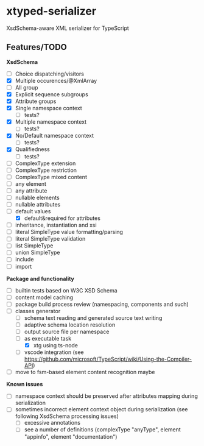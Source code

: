 # xtyped-serializer
XsdSchema-aware XML serializer for TypeScript 


## Features/TODO

**XsdSchema**
- [ ] Choice dispatching/visitors
- [x] Multiple occurences/@XmlArray
- [ ] All group
- [x] Explicit sequence subgroups
- [x] Attribute groups
- [x] Single namespace context
  - [ ] tests?
- [x] Multiple namespace context 
  - [ ] tests?
- [x] No/Default namespace context
  - [ ] tests?
- [x] Qualifiedness
  - [ ] tests?
- [ ] ComplexType extension
- [ ] ComplexType restriction
- [ ] ComplexType mixed content
- [ ] any element
- [ ] any attribute
- [ ] nullable elements
- [ ] nullable attributes
- [ ] default values
  - [x] default&required for attributes
- [ ] inheritance, instantiation and xsi
- [ ] literal SimpleType value formatting/parsing
- [ ] literal SimpleType validation
- [ ] list SimpleType
- [ ] union SimpleType
- [ ] include
- [ ] import

**Package and functionality**
- [ ] builtin tests based on W3C XSD Schema
- [ ] content model caching
- [ ] package build process review (namespacing, components and such)
- [ ] classes generator
  - [ ] schema text reading and generated source text writing
  - [ ] adaptive schema location resolution
  - [ ] output source file per namespace
  - [ ] as executable task
    - [x] xtg using ts-node
  - [ ] vscode integration (see https://github.com/microsoft/TypeScript/wiki/Using-the-Compiler-API)
- [ ] move to fsm-based element content recognition maybe

**Known issues**
- [ ] namespace context should be preserved after attributes mapping during serialization
- [ ] sometimes incorrect element context object during serialization (see following XsdSchema processing issues)
    - [ ] excessive annotations
    - [ ] see a number of definitions (complexType "anyType", element "appinfo", element "documentation")
